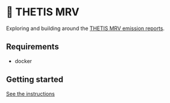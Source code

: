 # 🚣 THETIS MRV

Exploring and building around the [THETIS MRV emission reports](https://mrv.emsa.europa.eu/#public/emission-report).

## Requirements

- docker

## Getting started

[See the instructions](/docs/getting-started.md)
